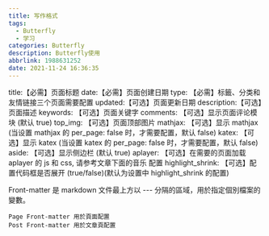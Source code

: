 ```yaml
---
title: 写作格式
tags:
  - Butterfly
  - 学习
categories: Butterfly
description: Butterfly使用
abbrlink: 1988631252
date: 2021-11-24 16:36:35
---
```



title:【必需】页面标题
date:【必需】页面创建日期
type: 【必需】标籤、分类和友情链接三个页面需要配置
updated:【可选】页面更新日期
description:【可选】页面描述
keywords: 【可选】页面关键字
comments: 【可选】显示页面评论模块 (默认 true)
top_img: 【可选】页面顶部图片
mathjax: 【可选】显示 mathjax (当设置 mathjax 的 per_page: false 时，才需要配置，默认 false)
katex: 【可选】显示 katex (当设置 katex 的 per_page: false 时，才需要配置，默认 false)
aside: 【可选】显示侧边栏 (默认 true)
aplayer: 【可选】在需要的页面加载 aplayer 的 js 和 css, 请参考文章下面的音乐 配置
highlight_shrink: 【可选】配置代码框是否展开 (true/false)(默认为设置中 highlight_shrink 的配置)


Front-matter 是 markdown 文件最上方以 --- 分隔的區域，用於指定個別檔案的變數。

    Page Front-matter 用於頁面配置
    Post Front-matter 用於文章頁配置
